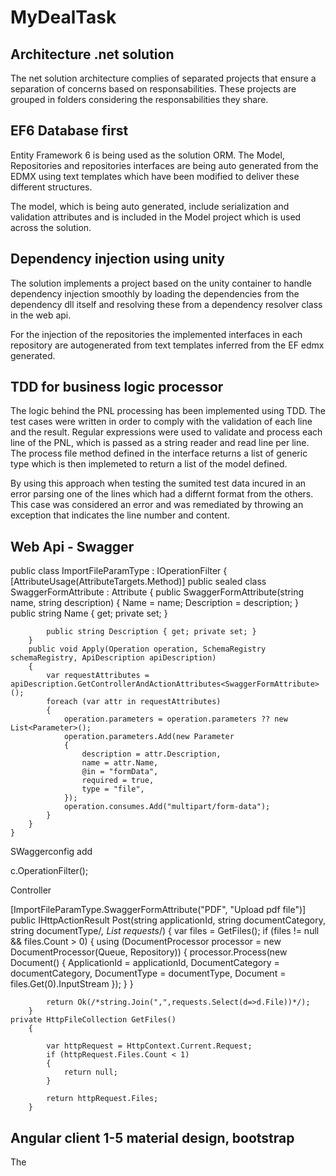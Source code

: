 # MyDealTask

## Architecture .net solution

The net solution architecture complies of separated projects that ensure a separation of concerns based on responsabilities. These projects are grouped in folders considering the responsabilities they share.

## EF6 Database first

Entity Framework 6 is being used as the solution ORM. The Model, Repositories and repositories interfaces are being auto generated from the EDMX using text templates which have been modified to deliver these different structures.

The model, which is being auto generated, include serialization and validation attributes and is included in the Model project which is used across the solution.

## Dependency injection using unity

The solution implements a project based on the unity container to handle dependency injection smoothly by loading the dependencies from the dependency dll itself and resolving these from a dependency resolver class in the web api.

For the injection of the repositories the implemented interfaces in each repository are autogenerated from text templates inferred from the EF edmx generated.

## TDD for business logic processor

The logic behind the PNL processing has been implemented using TDD. The test cases were written in order to comply with the validation of each line and the result. Regular expressions were used to validate and process each line of the PNL, which is passed as a string reader and read line per line. The process file method defined in the interface returns a list of generic type which is then implemeted to return a list of the model defined.

By using this approach when testing the sumited test data incured in an error parsing one of the lines which had a differnt format from the others. This case was considered an error and was remediated by throwing an exception that indicates the line number and content.

## Web Api - Swagger


public class ImportFileParamType : IOperationFilter
    {
        [AttributeUsage(AttributeTargets.Method)]
        public sealed class SwaggerFormAttribute : Attribute
        {
            public SwaggerFormAttribute(string name, string description)
            {
                Name = name;
                Description = description;
            }
            public string Name { get; private set; }

            public string Description { get; private set; }
        }
        public void Apply(Operation operation, SchemaRegistry schemaRegistry, ApiDescription apiDescription)
        {
            var requestAttributes = apiDescription.GetControllerAndActionAttributes<SwaggerFormAttribute>();
            foreach (var attr in requestAttributes)
            {
                operation.parameters = operation.parameters ?? new List<Parameter>();
                operation.parameters.Add(new Parameter
                {
                    description = attr.Description,
                    name = attr.Name,
                    @in = "formData",
                    required = true,
                    type = "file",  
                });
                operation.consumes.Add("multipart/form-data");
            }
        }
    }

SWaggerconfig add

c.OperationFilter<ImportFileParamType>();
    
Controller 

[ImportFileParamType.SwaggerFormAttribute("PDF", "Upload pdf file")]
public IHttpActionResult Post(string applicationId, string documentCategory, string documentType/*, List<DocumentRequest> requests*/)
        {
            var files = GetFiles();
            if (files != null && files.Count > 0)
            {
                using (DocumentProcessor processor = new DocumentProcessor(Queue, Repository))
                {
                    processor.Process(new Document()
                    {
                        ApplicationId = applicationId,
                        DocumentCategory = documentCategory,
                        DocumentType = documentType,
                        Document = files.Get(0).InputStream
                    });
                }
            }
                
            return Ok(/*string.Join(",",requests.Select(d=>d.File))*/);
        }
    private HttpFileCollection GetFiles()
        {

            var httpRequest = HttpContext.Current.Request;
            if (httpRequest.Files.Count < 1)
            {
                return null;
            }

            return httpRequest.Files;
        }

## Angular client 1-5 material design, bootstrap

The
